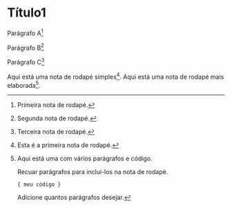 # Título1

Parágrafo A[^1]

Parágrafo B[^2]

Parágrafo C[^3]


Aqui está uma nota de rodapé simples[^4]. Aqui está uma nota de rodapé mais elaborada[^bignote].

[^4]: Esta é a primeira nota de rodapé.

[^bignote]: Aqui está uma com vários parágrafos e código.

    Recuar parágrafos para incluí-los na nota de rodapé.

    `{ meu código }`

    Adicione quantos parágrafos desejar.



[^1]: Primeira nota de rodapé.
[^2]: Segunda nota de rodapé.
[^3]: Terceira nota de rodapé.
